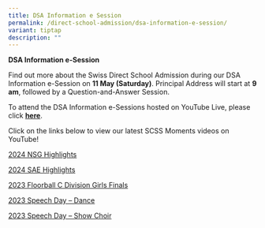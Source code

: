 ```yaml
---
title: DSA Information e Session
permalink: /direct-school-admission/dsa-information-e-session/
variant: tiptap
description: ""
---
```

<p><strong>DSA Information e-Session</strong>&nbsp;</p>
<p>Find out more about the Swiss Direct School Admission during our DSA Information
e-Session on <strong>11 May (Saturday)</strong>. Principal Address will
start at <strong>9 am</strong>, followed by a Question-and-Answer Session.&nbsp;</p>
<p>To attend the DSA Information e-Sessions hosted on YouTube Live, please
click <strong><a href="https://youtube.com/live/GkKewQu-vws?feature=share" rel="noopener noreferrer nofollow" target="_blank">here</a></strong>.&nbsp;&nbsp;</p>
<p>Click on the links below to view our latest SCSS Moments videos on YouTube!&nbsp;</p>
<p><a href="https://www.youtube.com/playlist?list=PLF4C7olM_mEcWlSSsk9DSbLtJnByfhUhR" rel="noopener noreferrer nofollow" target="_blank">2024 NSG Highlights</a>
</p>
<p><a href="https://youtu.be/NbBmxpGmEGs" rel="noopener noreferrer nofollow" target="_blank">2024 SAE Highlights</a>
</p>
<p><a href="https://www.youtube.com/watch?v=xkwycQ8Z8ww" rel="noopener noreferrer nofollow" target="_blank">2023 Floorball C Division Girls Finals</a>
</p>
<p><a href="https://www.youtube.com/watch?v=RAXvNXBp6pA" rel="noopener noreferrer nofollow" target="_blank">2023 Speech Day – Dance</a>
</p>
<p><a href="https://www.youtube.com/watch?v=jav3AjHfgpY" rel="noopener noreferrer nofollow" target="_blank">2023 Speech Day – Show Choir</a>
</p>
